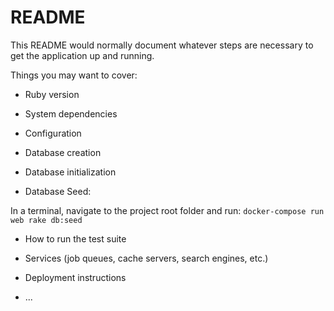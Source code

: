 # README

This README would normally document whatever steps are necessary to get the
application up and running.

Things you may want to cover:

* Ruby version

* System dependencies

* Configuration

* Database creation

* Database initialization

* Database Seed:

In a terminal, navigate to the project root folder and run:
`docker-compose run web rake db:seed`

* How to run the test suite

* Services (job queues, cache servers, search engines, etc.)

* Deployment instructions

* ...
